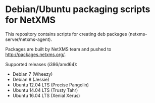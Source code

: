 # Debian/Ubuntu packaging scripts for NetXMS

This repository contains scripts for creating deb packages (netxms-server/netxms-agent).

Packages are built by NetXMS team and pushed to http://packages.netxms.org/.

Supported releases (i386/amd64):
 * Debian 7 (Wheezy)
 * Debian 8 (Jessie)
 * Ubuntu 12.04 LTS (Precise Pangolin)
 * Ubuntu 14.04 LTS (Trusty Tahr)
 * Ubuntu 16.04 LTS (Xenial Xerus)
